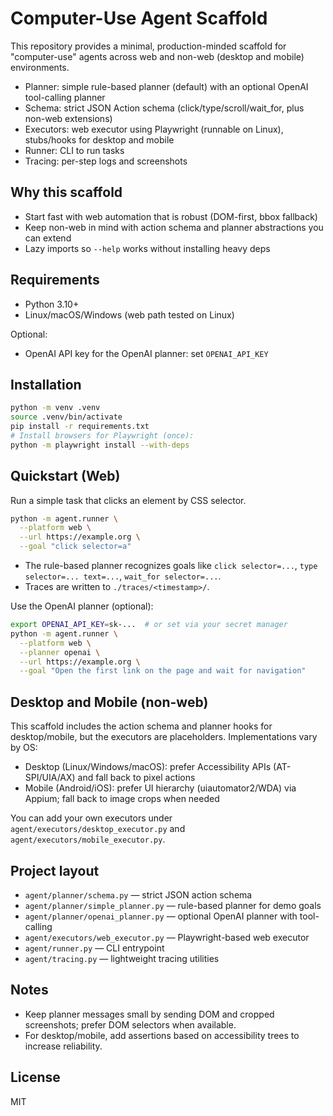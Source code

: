 # Computer-Use Agent Scaffold

This repository provides a minimal, production-minded scaffold for "computer-use" agents across web and non-web (desktop and mobile) environments.

- Planner: simple rule-based planner (default) with an optional OpenAI tool-calling planner
- Schema: strict JSON Action schema (click/type/scroll/wait_for, plus non-web extensions)
- Executors: web executor using Playwright (runnable on Linux), stubs/hooks for desktop and mobile
- Runner: CLI to run tasks
- Tracing: per-step logs and screenshots

## Why this scaffold
- Start fast with web automation that is robust (DOM-first, bbox fallback)
- Keep non-web in mind with action schema and planner abstractions you can extend
- Lazy imports so `--help` works without installing heavy deps

## Requirements
- Python 3.10+
- Linux/macOS/Windows (web path tested on Linux)

Optional:
- OpenAI API key for the OpenAI planner: set `OPENAI_API_KEY`

## Installation

```bash
python -m venv .venv
source .venv/bin/activate
pip install -r requirements.txt
# Install browsers for Playwright (once):
python -m playwright install --with-deps
```

## Quickstart (Web)

Run a simple task that clicks an element by CSS selector.

```bash
python -m agent.runner \
  --platform web \
  --url https://example.org \
  --goal "click selector=a"
```

- The rule-based planner recognizes goals like `click selector=...`, `type selector=... text=...`, `wait_for selector=...`.
- Traces are written to `./traces/<timestamp>/`.

Use the OpenAI planner (optional):

```bash
export OPENAI_API_KEY=sk-...  # or set via your secret manager
python -m agent.runner \
  --platform web \
  --planner openai \
  --url https://example.org \
  --goal "Open the first link on the page and wait for navigation"
```

## Desktop and Mobile (non-web)
This scaffold includes the action schema and planner hooks for desktop/mobile, but the executors are placeholders. Implementations vary by OS:

- Desktop (Linux/Windows/macOS): prefer Accessibility APIs (AT-SPI/UIA/AX) and fall back to pixel actions
- Mobile (Android/iOS): prefer UI hierarchy (uiautomator2/WDA) via Appium; fall back to image crops when needed

You can add your own executors under `agent/executors/desktop_executor.py` and `agent/executors/mobile_executor.py`.

## Project layout

- `agent/planner/schema.py` — strict JSON action schema
- `agent/planner/simple_planner.py` — rule-based planner for demo goals
- `agent/planner/openai_planner.py` — optional OpenAI planner with tool-calling
- `agent/executors/web_executor.py` — Playwright-based web executor
- `agent/runner.py` — CLI entrypoint
- `agent/tracing.py` — lightweight tracing utilities

## Notes
- Keep planner messages small by sending DOM and cropped screenshots; prefer DOM selectors when available.
- For desktop/mobile, add assertions based on accessibility trees to increase reliability.

## License
MIT 